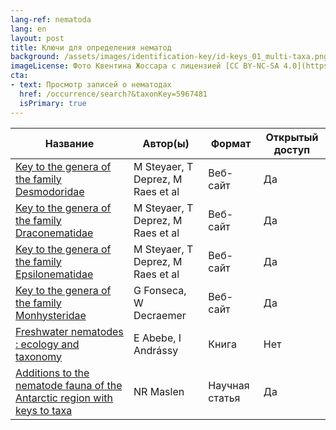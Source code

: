 ```yaml
---
lang-ref: nematoda
lang: en
layout: post
title: Ключи для определения нематод
background: /assets/images/identification-key/id-keys_01_multi-taxa.png
imageLicense: Фото Квентина Жоссара с лицензией [CC BY-NC-SA 4.0](https://creativecommons.org/licenses/by-nc-sa/4.0/).
cta:
- text: Просмотр записей о нематодах
  href: /occurrence/search?&taxonKey=5967481
  isPrimary: true
---
```


Название | Автор(ы) | Формат | Открытый доступ | 
-- | -- | -- | -- |
[Key to the genera of the family Desmodoridae](http://www.marinespecies.org/aphia.php?p=idkeys_redirect&page=licence&taxon=123&keyid=19) | M Steyaer, T Deprez, M Raes et al | Веб-сайт | Да 
[Key to the genera of the family Draconematidae](http://www.marinespecies.org/aphia.php?p=idkeys_redirect&page=licence&taxon=146&keyid=12) | M Steyaer, T Deprez, M Raes et al | Веб-сайт | Да 
[Key to the genera of the family Epsilonematidae](http://www.marinespecies.org/aphia.php?p=idkeys_redirect&page=licence&taxon=158&keyid=18) | M Steyaer, T Deprez, M Raes et al | Веб-сайт | Да 
[Key to the genera of the family Monhysteridae](http://www.marinespecies.org/aphia.php?p=idkeys_redirect&page=licence&taxon=882&keyid=122) | G Fonseca, W Decraemer | Веб-сайт | Да 
[Freshwater nematodes : ecology and taxonomy](https://www.worldcat.org/title/freshwater-nematodes-ecology-and-taxonomy/oclc/907323250&referer=brief_results) | E Abebe, I Andrássy | Книга | Нет | 
[Additions to the nematode fauna of the Antarctic region with keys to taxa](http://nora.nerc.ac.uk/id/eprint/524975/1/bulletin49_15.pdf) | NR Maslen | Научная статья | Да 
